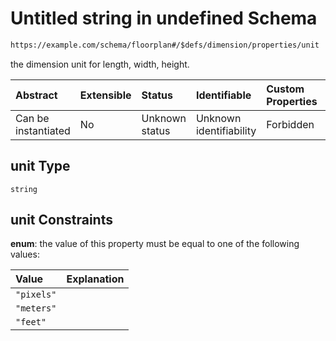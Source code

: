 # Untitled string in undefined Schema

```txt
https://example.com/schema/floorplan#/$defs/dimension/properties/unit
```

the dimension unit for length, width, height.

| Abstract            | Extensible | Status         | Identifiable            | Custom Properties | Additional Properties | Access Restrictions | Defined In                                                                                           |
| :------------------ | :--------- | :------------- | :---------------------- | :---------------- | :-------------------- | :------------------ | :--------------------------------------------------------------------------------------------------- |
| Can be instantiated | No         | Unknown status | Unknown identifiability | Forbidden         | Allowed               | none                | [openintent-floorplan.schema.json\*](../out/openintent-floorplan.schema.json "open original schema") |

## unit Type

`string`

## unit Constraints

**enum**: the value of this property must be equal to one of the following values:

| Value      | Explanation |
| :--------- | :---------- |
| `"pixels"` |             |
| `"meters"` |             |
| `"feet"`   |             |
